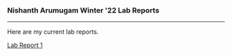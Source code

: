 ### Nishanth Arumugam Winter '22 Lab Reports
---
Here are my current lab reports.

[Lab Report 1](https://nisharu3.github.io/cse15l-lab-reports/lab-report-1-week-2.html)